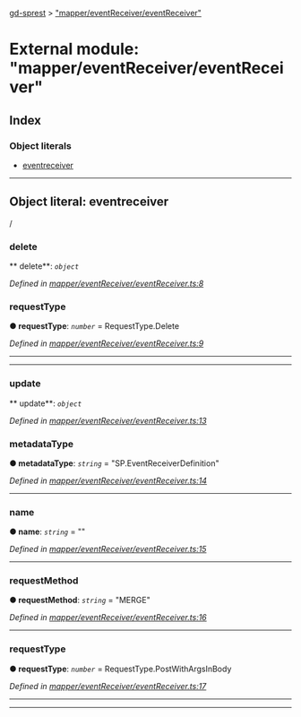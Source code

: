 [gd-sprest](../README.md) > ["mapper/eventReceiver/eventReceiver"](../modules/_mapper_eventreceiver_eventreceiver_.md)



# External module: "mapper/eventReceiver/eventReceiver"

## Index

### Object literals

* [eventreceiver](_mapper_eventreceiver_eventreceiver_.md#eventreceiver)



---
<a id="eventreceiver"></a>

## Object literal: eventreceiver


/


<a id="eventreceiver.delete"></a>

###  delete

** delete**:  *`object`* 

*Defined in [mapper/eventReceiver/eventReceiver.ts:8](https://github.com/gunjandatta/sprest/blob/3de79f1/src/mapper/eventReceiver/eventReceiver.ts#L8)*




<a id="eventreceiver.delete.requesttype"></a>

###  requestType

**●  requestType**:  *`number`*  =  RequestType.Delete

*Defined in [mapper/eventReceiver/eventReceiver.ts:9](https://github.com/gunjandatta/sprest/blob/3de79f1/src/mapper/eventReceiver/eventReceiver.ts#L9)*





___

___
<a id="eventreceiver.update"></a>

###  update

** update**:  *`object`* 

*Defined in [mapper/eventReceiver/eventReceiver.ts:13](https://github.com/gunjandatta/sprest/blob/3de79f1/src/mapper/eventReceiver/eventReceiver.ts#L13)*




<a id="eventreceiver.update.metadatatype"></a>

###  metadataType

**●  metadataType**:  *`string`*  = "SP.EventReceiverDefinition"

*Defined in [mapper/eventReceiver/eventReceiver.ts:14](https://github.com/gunjandatta/sprest/blob/3de79f1/src/mapper/eventReceiver/eventReceiver.ts#L14)*





___
<a id="eventreceiver.update.name"></a>

###  name

**●  name**:  *`string`*  = ""

*Defined in [mapper/eventReceiver/eventReceiver.ts:15](https://github.com/gunjandatta/sprest/blob/3de79f1/src/mapper/eventReceiver/eventReceiver.ts#L15)*





___
<a id="eventreceiver.update.requestmethod"></a>

###  requestMethod

**●  requestMethod**:  *`string`*  = "MERGE"

*Defined in [mapper/eventReceiver/eventReceiver.ts:16](https://github.com/gunjandatta/sprest/blob/3de79f1/src/mapper/eventReceiver/eventReceiver.ts#L16)*





___
<a id="eventreceiver.update.requesttype-1"></a>

###  requestType

**●  requestType**:  *`number`*  =  RequestType.PostWithArgsInBody

*Defined in [mapper/eventReceiver/eventReceiver.ts:17](https://github.com/gunjandatta/sprest/blob/3de79f1/src/mapper/eventReceiver/eventReceiver.ts#L17)*





___

___


